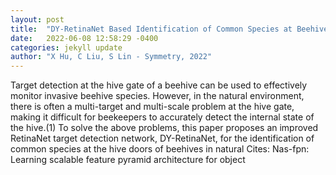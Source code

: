 ```yaml
---
layout: post
title:  "DY-RetinaNet Based Identification of Common Species at Beehive Nest Gates"
date:   2022-06-08 12:58:29 -0400
categories: jekyll update
author: "X Hu, C Liu, S Lin - Symmetry, 2022"
---
```

Target detection at the hive gate of a beehive can be used to effectively monitor invasive beehive species. However, in the natural environment, there is often a multi-target and multi-scale problem at the hive gate, making it difficult for beekeepers to accurately detect the internal state of the hive.(1) To solve the above problems, this paper proposes an improved RetinaNet target detection network, DY-RetinaNet, for the identification of common species at the hive doors of beehives in natural 
Cites: Nas-fpn: Learning scalable feature pyramid architecture for object